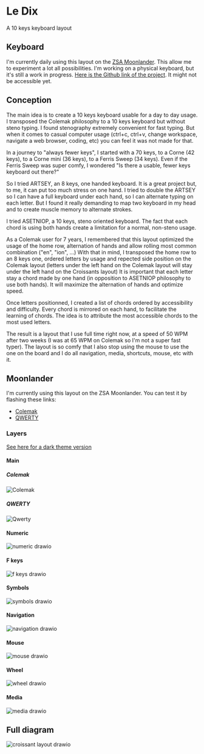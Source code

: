 # Le Dix
A 10 keys keyboard layout

## Keyboard
I'm currently daily using this layout on the [ZSA Moonlander](https://www.zsa.io/moonlander/). This allow me to experiment a lot all possibilities.
I'm working on a physical keyboard, but it's still a work in progress.
[Here is the Github link of the project](https://github.com/edjubert/le-dix_keyboard). It might not be accessible yet.

## Conception
The main idea is to create a 10 keys keyboard usable for a day to day usage.
I transposed the Colemak philosophy to a 10 keys keyboard but without steno typing.
I found stenography extremely convenient for fast typing.
But when it comes to casual computer usage (ctrl+c, ctrl+v, change workspace, navigate a web browser, coding, etc) you can feel it was not made for that.

In a journey to "always fewer keys", I started with a 70 keys, to a Corne (42 keys), to a Corne mini (36 keys), to a Ferris Sweep (34 keys).
Even if the Ferris Sweep was super comfy, I wondered "Is there a usable, fewer keys keyboard out there?"

So I tried ARTSEY, an 8 keys, one handed keyboard.
It is a great project but, to me, it can put too much stress on one hand.
I tried to double the ARTSEY so I can have a full keyboard under each hand, so I can alternate typing on each letter.
But I found it really demanding to map two keyboard in my head and to create muscle memory to alternate strokes.

I tried ASETNIOP, a 10 keys, steno oriented keyboard.
The fact that each chord is using both hands create a limitation for a normal, non-steno usage.

As a Colemak user for 7 years, I remembered that this layout optimized the usage of the home row, alternation of hands and allow rolling most common combination ("en", "ion", ...)
With that in mind, I transposed the home row to an 8 keys one, ordered letters by usage and repected side position on the Colemak layout (letters under the left hand on the Colemak layout will stay under the left hand on the Croissants layout)
It is important that each letter stay a chord made by one hand (in opposition to ASETNIOP philosophy to use both hands). It will maximize the alternation of hands and optimize speed.

Once letters positionned, I created a list of chords ordered by accessibility and difficulty.
Every chord is mirrored on each hand, to facilitate the learning of chords.
The idea is to attribute the most accessible chords to the most used letters.

The result is a layout that I use full time right now, at a speed of 50 WPM after two weeks (I was at 65 WPM on Colemak so I'm not a super fast typer).
The layout is so comfy that I also stop using the mouse to use the one on the board and I do all navigation, media, shortcuts, mouse, etc with it.

## Moonlander
I'm currently using this layout on the ZSA Moonlander.
You can test it by flashing these links: 
- [Colemak](https://configure.zsa.io/moonlander/layouts/JzzyW/latest/0)
- [QWERTY](https://configure.zsa.io/moonlander/layouts/jvDM7/latest/0)

### Layers

[See here for a dark theme version](./dark.md)

#### Main
##### Colemak
![Colemak](https://github.com/edjubert/croissants/assets/16240724/3628ac7a-907f-4b69-ab73-bb632b42b700)

##### QWERTY
![Qwerty](https://github.com/edjubert/croissants/assets/16240724/fabbc73d-3640-41bc-9b3d-863c63aee5a5)

#### Numeric
![numeric drawio](https://github.com/edjubert/croissants/assets/16240724/01031c4e-b205-4080-8957-69754e8dee38)

#### F keys
![f keys drawio](https://github.com/edjubert/croissants/assets/16240724/5a1f8708-7bdd-4d14-8543-6e6434a2a046)

#### Symbols
![symbols drawio](https://github.com/edjubert/croissants/assets/16240724/20ccf5be-e712-4f5e-8f20-90f3d17e6a9c)

#### Navigation
![navigation drawio](https://github.com/edjubert/croissants/assets/16240724/e10e813b-299a-482f-8b37-bf991a364fe0)

#### Mouse
![mouse drawio](https://github.com/edjubert/croissants/assets/16240724/78348e83-9893-4acf-a633-ea3e6f422d34)

#### Wheel
![wheel drawio](https://github.com/edjubert/croissants/assets/16240724/0a93e0b0-217a-4991-99d2-5d80c4839695)

#### Media
![media drawio](https://github.com/edjubert/croissants/assets/16240724/85c9b5a7-488d-43f3-8fb3-72f21720c739)

## Full diagram
![croissant layout drawio](https://github.com/edjubert/croissants/assets/16240724/fa27e501-5074-4c31-ad42-2ad2e6e4fb47)

